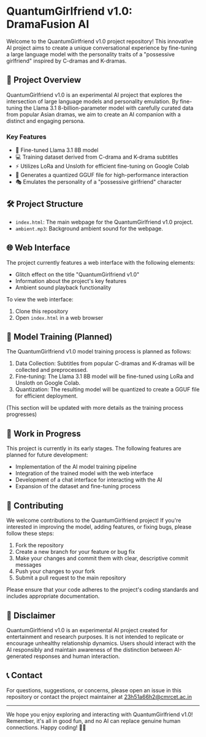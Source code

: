 # QuantumGirlfriend v1.0: DramaFusion AI

Welcome to the QuantumGirlfriend v1.0 project repository! This innovative AI project aims to create a unique conversational experience by fine-tuning a large language model with the personality traits of a "possessive girlfriend" inspired by C-dramas and K-dramas.

## 🚀 Project Overview

QuantumGirlfriend v1.0 is an experimental AI project that explores the intersection of large language models and personality emulation. By fine-tuning the Llama 3.1 8-billion-parameter model with carefully curated data from popular Asian dramas, we aim to create an AI companion with a distinct and engaging persona.

### Key Features

- 🤖 Fine-tuned Llama 3.1 8B model
- 💻 Training dataset derived from C-drama and K-drama subtitles
- ⚡ Utilizes LoRa and Unsloth for efficient fine-tuning on Google Colab
- 💾 Generates a quantized GGUF file for high-performance interaction
- 🎭 Emulates the personality of a "possessive girlfriend" character

## 🛠️ Project Structure

- `index.html`: The main webpage for the QuantumGirlfriend v1.0 project.
- `ambient.mp3`: Background ambient sound for the webpage.

## 🌐 Web Interface

The project currently features a web interface with the following elements:

- Glitch effect on the title "QuantumGirlfriend v1.0"
- Information about the project's key features
- Ambient sound playback functionality

To view the web interface:
1. Clone this repository
2. Open `index.html` in a web browser

## 🧠 Model Training (Planned)

The QuantumGirlfriend v1.0 model training process is planned as follows:

1. Data Collection: Subtitles from popular C-dramas and K-dramas will be collected and preprocessed.
2. Fine-tuning: The Llama 3.1 8B model will be fine-tuned using LoRa and Unsloth on Google Colab.
3. Quantization: The resulting model will be quantized to create a GGUF file for efficient deployment.

(This section will be updated with more details as the training process progresses)

## 🚧 Work in Progress

This project is currently in its early stages. The following features are planned for future development:

- Implementation of the AI model training pipeline
- Integration of the trained model with the web interface
- Development of a chat interface for interacting with the AI
- Expansion of the dataset and fine-tuning process

## 🤝 Contributing

We welcome contributions to the QuantumGirlfriend project! If you're interested in improving the model, adding features, or fixing bugs, please follow these steps:

1. Fork the repository
2. Create a new branch for your feature or bug fix
3. Make your changes and commit them with clear, descriptive commit messages
4. Push your changes to your fork
5. Submit a pull request to the main repository

Please ensure that your code adheres to the project's coding standards and includes appropriate documentation.

## 🚨 Disclaimer

QuantumGirlfriend v1.0 is an experimental AI project created for entertainment and research purposes. It is not intended to replicate or encourage unhealthy relationship dynamics. Users should interact with the AI responsibly and maintain awareness of the distinction between AI-generated responses and human interaction.

## 📞 Contact

For questions, suggestions, or concerns, please open an issue in this repository or contact the project maintainer at 23h51a66h2@cmrcet.ac.in

---

We hope you enjoy exploring and interacting with QuantumGirlfriend v1.0! Remember, it's all in good fun, and no AI can replace genuine human connections. Happy coding! 💖🤖
